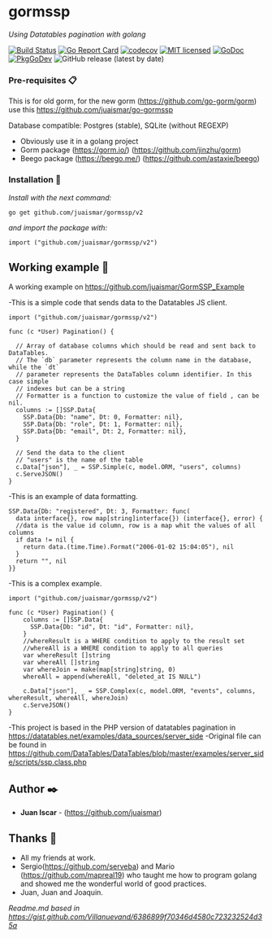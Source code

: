 # gormssp

_Using Datatables pagination with golang_

[![Build Status](https://travis-ci.org/juaismar/gormssp.svg?branch=master)](https://travis-ci.org/juaismar/gormssp)
[![Go Report Card](https://goreportcard.com/badge/github.com/juaismar/gormssp)](https://goreportcard.com/report/github.com/juaismar/gormssp)
[![codecov](https://codecov.io/gh/juaismar/gormssp/branch/master/graph/badge.svg)](https://codecov.io/gh/juaismar/gormssp)
[![MIT licensed](https://img.shields.io/github/license/juaismar/gormssp)](https://raw.githubusercontent.com/juaismar/gormssp/master/LICENSE)
[![GoDoc](https://img.shields.io/badge/godoc-gormssp-blue.svg)](https://godoc.org/github.com/juaismar/gormssp)
[![PkgGoDev](https://pkg.go.dev/badge/github.com/juaismar/gormssp)](https://pkg.go.dev/github.com/juaismar/gormssp)
![GitHub release (latest by date)](https://img.shields.io/github/v/release/juaismar/gormssp)

### Pre-requisites 📋

This is for old gorm, for the new gorm (https://github.com/go-gorm/gorm) use this https://github.com/juaismar/go-gormssp

Database compatible: Postgres (stable), SQLite (without REGEXP)

* Obviously use it in a golang project
* Gorm package (https://gorm.io/) (https://github.com/jinzhu/gorm)
* Beego package (https://beego.me/) (https://github.com/astaxie/beego)

### Installation 🔧

_Install with the next command:_

```
go get github.com/juaismar/gormssp/v2
```

_and import the package with:_

```
import ("github.com/juaismar/gormssp/v2")
```
## Working example 🚀

A working example on https://github.com/juaismar/GormSSP_Example

-This is a simple code that sends data to the Datatables JS client.
```
import ("github.com/juaismar/gormssp/v2")

func (c *User) Pagination() {

  // Array of database columns which should be read and sent back to DataTables.
  // The `db` parameter represents the column name in the database, while the `dt`
  // parameter represents the DataTables column identifier. In this case simple
  // indexes but can be a string
  // Formatter is a function to customize the value of field , can be nil.
  columns := []SSP.Data{
    SSP.Data{Db: "name", Dt: 0, Formatter: nil},
    SSP.Data{Db: "role", Dt: 1, Formatter: nil},
    SSP.Data{Db: "email", Dt: 2, Formatter: nil},
  }

  // Send the data to the client
  // "users" is the name of the table
  c.Data["json"], _ = SSP.Simple(c, model.ORM, "users", columns)
  c.ServeJSON()
}
```

-This is an example of data formatting.
```
SSP.Data{Db: "registered", Dt: 3, Formatter: func(
  data interface{}, row map[string]interface{}) (interface{}, error) {
  //data is the value id column, row is a map whit the values of all columns
  if data != nil {
    return data.(time.Time).Format("2006-01-02 15:04:05"), nil
  }
  return "", nil
}}
```

-This is a complex example.
```
import ("github.com/juaismar/gormssp/v2")

func (c *User) Pagination() {
    columns := []SSP.Data{
      SSP.Data{Db: "id", Dt: "id", Formatter: nil},
    }
    //whereResult is a WHERE condition to apply to the result set
    //whereAll is a WHERE condition to apply to all queries
    var whereResult []string
    var whereAll []string
    var whereJoin = make(map[string]string, 0)
    whereAll = append(whereAll, "deleted_at IS NULL")

    c.Data["json"], _ = SSP.Complex(c, model.ORM, "events", columns, whereResult, whereAll, whereJoin)
    c.ServeJSON()
}
```

-This project is based in the PHP version of datatables pagination in https://datatables.net/examples/data_sources/server_side
-Original file can be found in https://github.com/DataTables/DataTables/blob/master/examples/server_side/scripts/ssp.class.php

## Author ✒️

* **Juan Iscar** - (https://github.com/juaismar)

## Thanks 🎁
* All my friends at work.
* Sergio(https://github.com/serveba) and Mario (https://github.com/mapreal19) who taught me how to program golang and showed me the wonderful world of good practices.
* Juan, Juan and Joaquin.


_Readme.md based in https://gist.github.com/Villanuevand/6386899f70346d4580c723232524d35a_
